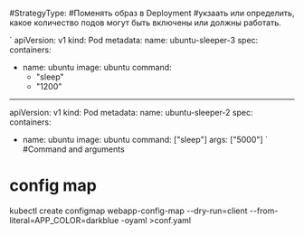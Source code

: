 #StrategyType:
#Поменять образ в Deployment
#укзаать или определить, какое количество подов могут быть включены или должны работать.

`
apiVersion: v1 
kind: Pod 
metadata:
  name: ubuntu-sleeper-3 
spec:
  containers:
  - name: ubuntu
    image: ubuntu
    command:
      - "sleep"
      - "1200"
---
apiVersion: v1 
kind: Pod 
metadata:
  name: ubuntu-sleeper-2 
spec:
  containers:
  - name: ubuntu
    image: ubuntu
    command: ["sleep"]
    args: ["5000"]
`
#Command and arguments


# config map
kubectl create configmap webapp-config-map --dry-run=client --from-literal=APP_COLOR=darkblue -oyaml >conf.yaml
